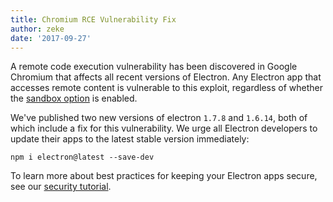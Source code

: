 ```yaml
---
title: Chromium RCE Vulnerability Fix
author: zeke
date: '2017-09-27'
---
```


A remote code execution vulnerability has been discovered in Google Chromium 
that affects all recent versions of Electron. Any Electron app that accesses 
remote content is vulnerable to this exploit, regardless of whether the 
[sandbox option] is enabled.

We've published two new versions of electron `1.7.8` and `1.6.14`,
both of which include a fix for this vulnerability. We urge all Electron 
developers to update their apps to the latest stable version immediately:

```
npm i electron@latest --save-dev
```

To learn more about best practices for keeping your Electron apps secure, 
see our [security tutorial].

[sandbox option]: https://electron.atom.io/docs/api/sandbox-option
[security tutorial]: https://electron.atom.io/docs/tutorial/security